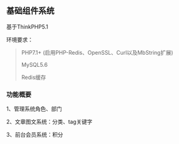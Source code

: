 ## 基础组件系统

基于ThinkPHP5.1

环境要求：

> PHP7.1+ (启用PHP-Redis、OpenSSL、Curl以及MbString扩展)
> 
> MySQL5.6
> 
> Redis缓存

### 功能概要

1、管理系统角色、部门

2、文章图文系统：分类、tag关键字

3、前台会员系统：积分
